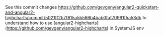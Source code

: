 See this commit changes https://github.com/gevgeny/angular2-quickstart-and-angular2-highcharts/commit/5021ff2b7f615a5b566b4bab0faf70991f5a53db to understand how to use [angular2-highcharts] (https://github.com/gevgeny/angular2-highcharts) in SystemJS env

